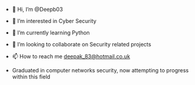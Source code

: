- 👋 Hi, I’m @Deepb03
- 👀 I’m interested in Cyber Security
- 🌱 I’m currently learning Python
- 💞️ I’m looking to collaborate on Security related projects
- 📫 How to reach me deepak_83@hotmail.co.uk

- Graduated in computer networks security, now attempting to progress within this field

<!---
Deepb03/Deepb03 is a ✨ special ✨ repository because its `README.md` (this file) appears on your GitHub profile.
You can click the Preview link to take a look at your changes.
--->
